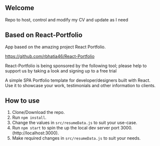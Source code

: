 ## Welcome

Repo to host, control and modify my CV and update as I need

## Based on React-Portfolio

App based on the amazing project React Portfolio.

https://github.com/rbhatia46/React-Portfolio

React-Portfolio is being sponsored by the following tool; please help to support us by taking a look and signing up to a free trial

A simple SPA Portfolio template for developer/designers built with React. Use it to showcase your work, testimonials and other information to clients.

## How to use

1. Clone/Download the repo.
2. Run `npm install`.
3. Change the values in `src/resumeData.js` to suit your use-case.
4. Run `npm start` to spin the up the local dev server port 3000.(http://localhost:3000).
5. Make required changes in `src/resumeData.js` to suit your needs.
